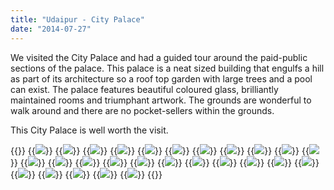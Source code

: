 ```yaml
---
title: "Udaipur - City Palace"
date: "2014-07-27"
---
```


We visited the City Palace and had a guided tour around the paid-public sections of the palace. This palace is a neat sized building that engulfs a hill as part of its architecture so a roof top garden with large trees and a pool can exist. The palace features beautiful coloured glass, brilliantly maintained rooms and triumphant artwork. The grounds are wonderful to walk around and there are no pocket-sellers within the grounds.

This City Palace is well worth the visit.


{{<gallery>}}
  {{<img src="images/DSC00464.jpg">}}
  {{<img src="images/DSC00466.jpg" oriantation="portrait">}}
  {{<img src="images/DSC00479.jpg">}}
  {{<img src="images/DSC00482.jpg">}}
  {{<img src="images/DSC00486.jpg">}}
  {{<img src="images/DSC00488.jpg">}}
  {{<img src="images/DSC00487-PANO.jpg">}}
  {{<img src="images/PANO_20140727_174933.jpg">}}
  {{<img src="images/DSC00497.jpg">}}
  {{<img src="images/DSC00496.jpg" oriantation="portrait">}}
  {{<img src="images/DSC00495.jpg">}}
  {{<img src="images/DSC00505.jpg">}}
  {{<img src="images/DSC00503.jpg">}}
  {{<img src="images/DSC00508.jpg">}}
  {{<img src="images/DSC00512.jpg">}}
  {{<img src="images/DSC00521.jpg" oriantation="portrait">}}
  {{<img src="images/DSC00515.jpg">}}
  {{<img src="images/DSC00527.jpg">}}
  {{<img src="images/DSC00524.jpg">}}
  {{<img src="images/DSC00529-EFFECTS.jpg">}}
  {{<img src="images/DSC00528.jpg">}}
  {{<img src="images/DSC00526.jpg">}}
  {{<img src="images/DSC00518.jpg">}}
  {{<img src="images/DSC00463.jpg">}}
  {{<img src="images/DSC00468.jpg">}}
  {{<img src="images/DSC00461.jpg">}}
  {{<img src="images/DSC00484.jpg">}}
{{</gallery>}}
